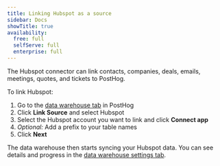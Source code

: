 ```yaml
---
title: Linking Hubspot as a source
sidebar: Docs
showTitle: true
availability:
  free: full
  selfServe: full
  enterprise: full
---
```


The Hubspot connector can link contacts, companies, deals, emails, meetings, quotes, and tickets to PostHog.

To link Hubspot:

1. Go to the [data warehouse tab](https://us.posthog.com/data-warehouse) in PostHog
2. Click **Link Source** and select Hubspot
3. Select the Hubspot account you want to link and click **Connect app**
4. *Optional:* Add a prefix to your table names
5. Click **Next**

The data warehouse then starts syncing your Hubspot data. You can see details and progress in the [data warehouse settings tab](https://us.posthog.com/data-warehouse/settings).